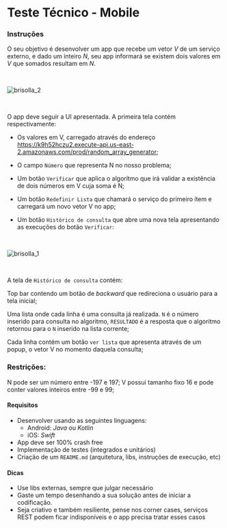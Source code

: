 # Teste Técnico - Mobile

### Instruções

O seu objetivo é desenvolver um app que recebe um vetor *V* de um serviço externo, e dado um inteiro *N*, seu app informará se existem dois valores em *V* que somados resultam em *N*. 

<br />

![brisolla_2](https://user-images.githubusercontent.com/1713923/40144356-aa90cba4-5934-11e8-8bff-4dda177b5de4.png)

 <br />

O app deve seguir a UI apresentada. A primeira tela contém respectivamente:

- Os valores em V, carregado através do endereço https://k9h52hczu2.execute-api.us-east-2.amazonaws.com/prod/random_array_generator;

- O campo `Número` que representa N no nosso problema;

- Um botão `Verificar` que aplica o algorítmo que irá validar a existência de dois números em V cuja soma é N;

- Um botão `Redefinir Lista` que chamará o serviço do primeiro ítem e carregará um novo vetor V no app;

- Um botão `Histórico de consulta` que abre uma nova tela apresentando as execuções do botão `Verificar`:

 <br />
 
![brisolla_1](https://user-images.githubusercontent.com/1713923/40144323-96278edc-5934-11e8-9e65-36acc0dbeb8a.png)

 <br />

A tela de `Histórico de consulta` contém:

Top bar contendo um botão de *backward* que redireciona o usuário para a tela inicial;

Uma lista onde cada linha é uma consulta já realizada. `N` é o número inserido para consulta no algoritmo, `RESULTADO` é a resposta que o algoritmo retornou para o `N` inserido na lista corrente;

Cada linha contém um botão `ver lista` que apresenta através de um popup, o vetor V no momento daquela consulta;


### Restrições:

N pode ser um número entre -197 e 197;
V possui tamanho fixo 16 e pode conter valores inteiros entre -99 e 99;

#### Requisitos
- Desenvolver usando as seguintes linguagens:
  - Android: *Java* ou *Kotlin*
  - iOS: *Swift*
- App deve ser 100% crash free
- Implementação de testes (integrados e unitários)
- Criação de um `README.md` (arquitetura, libs, instruções de execução, etc)

#### Dicas
- Use libs externas, sempre que julgar necessário
- Gaste um tempo desenhando a sua solução antes de iniciar a codificação.
- Seja criativo e também resiliente, pense nos corner cases, serviços REST podem ficar indisponíveis e o app precisa tratar esses casos
